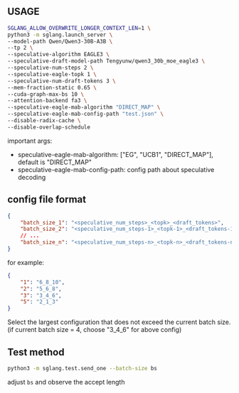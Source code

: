 ## USAGE

```bash
SGLANG_ALLOW_OVERWRITE_LONGER_CONTEXT_LEN=1 \
python3 -m sglang.launch_server \
--model-path Qwen/Qwen3-30B-A3B \
--tp 2 \
--speculative-algorithm EAGLE3 \
--speculative-draft-model-path Tengyunw/qwen3_30b_moe_eagle3 \
--speculative-num-steps 2 \
--speculative-eagle-topk 1 \
--speculative-num-draft-tokens 3 \
--mem-fraction-static 0.65 \
--cuda-graph-max-bs 10 \
--attention-backend fa3 \
--speculative-eagle-mab-algorithm "DIRECT_MAP" \
--speculative-eagle-mab-config-path "test.json" \
--disable-radix-cache \
--disable-overlap-schedule
```

important args:

+ speculative-eagle-mab-algorithm: ["EG", "UCB1", "DIRECT_MAP"], default is "DIRECT_MAP"
+ speculative-eagle-mab-config-path: config path about speculative decoding


## config file format
``` json
{
    "batch_size_1": "<speculative_num_steps>_<topk>_<draft_tokens>",
    "batch_size_2": "<speculative_num_steps-1>_<topk-1>_<draft_tokens-1>",
    // ...
    "batch_size_n": "<speculative_num_steps-n>_<topk-n>_<draft_tokens-n>",
}
```

for example:
``` json
{
    "1": "6_8_10",
    "2": "5_6_8",
    "3": "3_4_6",
    "5": "2_1_3"
}
```

Select the largest configuration that does not exceed the current batch size. (if current batch size = 4, choose "3_4_6" for above config)

## Test method
``` bash
python3 -m sglang.test.send_one --batch-size bs
```
adjust `bs` and observe the accept length
